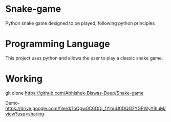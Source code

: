 # Snake-game
Python snake game designed to be played, following python principles

# Programming Language 
This project uses python and allows the user to play a classic snake game.

# Working

git clone https://github.com/Abhishek-Biswas-Deep/Snake-game

Demo- https://drive.google.com/file/d/1bQgw0C6ODj_fYlhuU0DQG2YGPWyYIhuM/view?usp=sharing
